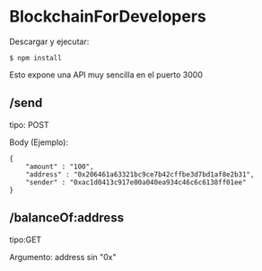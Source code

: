 # BlockchainForDevelopers

Descargar y ejecutar:
```
$ npm install
```
Esto expone una API muy sencilla en el puerto 3000

## /send
tipo: POST

Body (Ejemplo):
```
{
	"amount" : "100",
	"address" : "0x206461a63321bc9ce7b42cffbe3d7bd1af8e2b31",
	"sender" : "0xac1d0413c917e00a040ea934c46c6c6138ff01ee"
}
```

## /balanceOf:address
tipo:GET

Argumento: address sin "0x"

